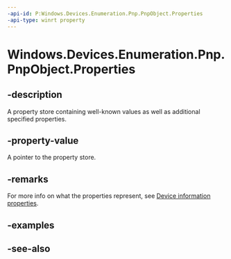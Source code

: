 ```yaml
---
-api-id: P:Windows.Devices.Enumeration.Pnp.PnpObject.Properties
-api-type: winrt property
---
```


<!-- Property syntax
public Windows.Foundation.Collections.IMapView<string, object> Properties { get; }
-->

# Windows.Devices.Enumeration.Pnp.PnpObject.Properties

## -description
A property store containing well-known values as well as additional specified properties.

## -property-value
A pointer to the property store.

## -remarks
For more info on what the properties represent, see [Device information properties](/windows/uwp/devices-sensors/device-information-properties).

## -examples

## -see-also
